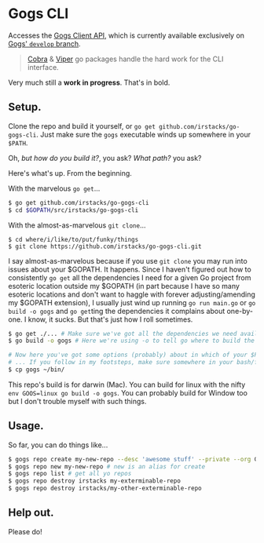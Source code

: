 # Gogs CLI
Accesses the [Gogs Client API](https://github.com/gogits/go-gogs-client), which is currently available exclusively on [Gogs' `develop` branch](https://github.com/gogits/gogs/tree/develop).

> [Cobra](https://github.com/spf13/cobra) & [Viper](https://github.com/spf13/viper) go packages handle the hard work for the CLI interface.

Very much still a __work in progress__. That's in bold. 

## Setup.
Clone the repo and build it yourself, or `go get github.com/irstacks/go-gogs-cli`. Just make sure the `gogs` executable winds up somewhere in your `$PATH`.

Oh, _but how do you build it?_, you ask? _What path?_ you ask? 

Here's what's up. From the beginning. 

With the marvelous `go get`...
```bash
$ go get github.com/irstacks/go-gogs-cli
$ cd $GOPATH/src/irstacks/go-gogs-cli
```

With the almost-as-marvelous `git clone`...
```
$ cd where/i/like/to/put/funky/things
$ git clone https://github.com/irstacks/go-gogs-cli.git
```

I say almost-as-marvelous because if you use `git clone` you may run into issues about your $GOPATH. It happens. Since I haven't figured out how to consistently `go get` all the dependencies I need for a given Go project from esoteric location outside my $GOPATH (in part because I have so many esoteric locations and don't want to haggle with forever adjusting/amending my $GOPATH extension), I usually just wind up running `go run main.go` or `go build -o gogs` and `go get`ting the dependencies it complains about one-by-one. I know, it sucks. But that's just how I roll sometimes. 

```bash
$ go get ./... # Make sure we've got all the dependencies we need available.
$ go build -o gogs # Here we're using -o to tell go where to build the build it makes, in this case a file in the same directory we're with the name 'gogs' (because thats a lot shorter than go-gogs-cli). Note that whatever you name this file it what it will be accessible for you as on the CLI. So if you name it 'goo' (awesome.), then your commands will be all like: $ goo repo new ... 

# Now here you've got some options (probably) about in which of your $PATH's paths you want to stick it. I like to keep my custom thingeys out of the dredges, so I stick mine in $HOME/bin/
# ... If you follow in my footsteps, make sure somewhere in your bash/fish/zsh shell you've added $HOME/bin (NO SECOND SLASH, you slashing fiend you) to your $PATH, with something like `export $PATH="$PATH:$HOME/bin".
$ cp gogs ~/bin/
```


This repo's build is for darwin (Mac). You can build for linux with the nifty `env GOOS=linux go build -o gogs`. You can probably build for Window too but I don't trouble myself with such things.

## Usage.
So far, you can do things like...
```bash
$ gogs repo create my-new-repo --desc 'awesome stuff' --private --org GophersGophering # optional flag [-n|--name] if you want to be very particular
$ gogs repo new my-new-repo # new is an alias for create
$ gogs repo list # get all yo repos
$ gogs repo destroy irstacks my-exterminable-repo
$ gogs repo destroy irstacks/my-other-exterminable-repo
```

## Help out.
Please do!
